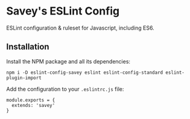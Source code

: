 # Savey's ESLint Config

ESLint configuration & ruleset for Javascript, including ES6.

## Installation

Install the NPM package and all its dependencies:
```
npm i -D eslint-config-savey eslint eslint-config-standard eslint-plugin-import
```
Add the configuration to your `.eslintrc.js` file:
```
module.exports = {
  extends: 'savey'
}
```
